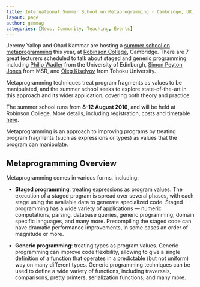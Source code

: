 ```yaml
---
title: International Summer School on Metaprogramming - Cambridge, UK, 8-12 August
layout: page
author: gemmag
categories: [News, Community, Teaching, Events]
---
```


Jeremy Yallop and Ohad Kammar are hosting a [summer school on
metaprogramming](http://www.cl.cam.ac.uk/events/metaprog2016/) this
year, at [Robinson College](http://www.robinson.cam.ac.uk/), Cambridge.
There are 7 great lecturers scheduled to talk about staged and generic
programming, including [Philip
Wadler](http://homepages.inf.ed.ac.uk/wadler/) from the University of
Edinburgh, [Simon Peyton
Jones](http://research.microsoft.com/en-us/people/simonpj/) from MSR,
and [Oleg Kiselyov](http://okmij.org/ftp/) from Tohoku University.

Metaprogramming techniques treat program fragments as values to be
manipulated, and the summer school seeks to explore state-of-the-art in
this approach and its wider application, covering both theory and
practice.

The summer school runs from **8-12 August 2016**, and will be held at
Robinson College. More details, including registration, costs and
timetable [here](http://www.cl.cam.ac.uk/events/metaprog2016/).

Metaprogramming is an approach to improving programs by treating program
fragments (such as expressions or types) as values that the program can
manipulate.

Metaprogramming Overview
------------------------

Metaprogramming comes in various forms, including:

-   **Staged programming**: treating expressions as program values. The
    execution of a staged program is spread over several phases, with
    each stage using the available data to generate specialized code.
    Staged programming has a wide variety of applications — numeric
    computations, parsing, database queries, generic programming, domain
    specific languages, and many more. Precompiling the staged code can
    have dramatic performance improvements, in some cases an order of
    magnitude or more.

<!-- -->

-   **Generic programming**: treating types as program values. Generic
    programming can improve code flexibility, allowing to give a single
    definition of a function that operates in a predictable (but not
    uniform) way on many different types. Generic programming techniques
    can be used to define a wide variety of functions, including
    traversals, comparisons, pretty printers, serialization functions,
    and many more.
